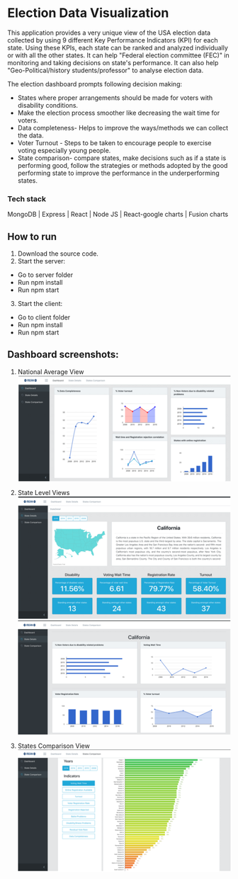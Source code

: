 # Election Data Visualization
This application provides a very unique view of the USA election data collected by using 9 different Key Performance Indicators (KPI) for each state. Using these KPIs, each state can be ranked and analyzed individually or with all the other states. It can help "Federal election committee (FEC)" in monitoring and taking decisions on state's performance. It can also help "Geo-Political/history students/professor" to analyse election data.

The election dashboard prompts following decision making:
 - States where proper arrangements should be made for voters with disability conditions.
 - Make the election process smoother like decreasing the wait time for voters.
 - Data completeness- Helps to improve the ways/methods we can collect the data.
 - Voter Turnout - Steps to be taken to encourage people to exercise voting especially young people.
 - State comparison- compare states, make decisions such as if a state is performing good, follow the strategies or methods adopted by the good performing state to improve the performance in the underperforming states.
 
### Tech stack
MongoDB | Express | React | Node JS | React-google charts | Fusion charts

## How to run
1. Download the source code.
2. Start the server:
  - Go to server folder
  - Run npm install
  - Run npm start
3. Start the client:
  - Go to client folder
  - Run npm install
  - Run npm start
  
## Dashboard screenshots:
1. National Average View
![](./NationalView.png)

2. State Level Views
![](./StateDetails.png)
![](./StateDetails2.png)

3. States Comparison View
![](./StateComparison.png)

